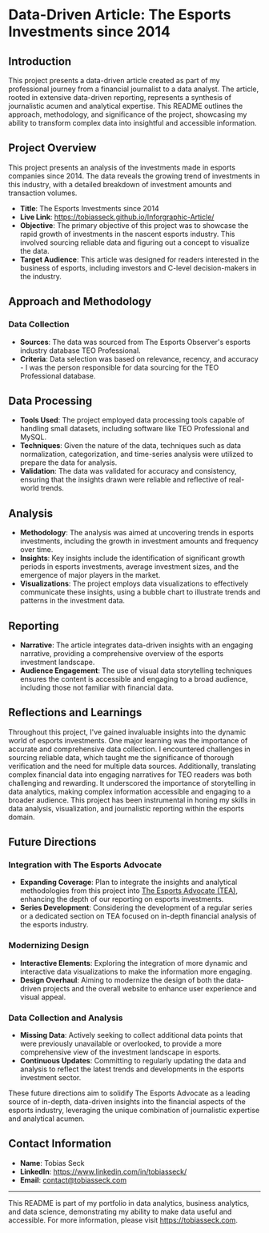 # Data-Driven Article: The Esports Investments since 2014

## Introduction

This project presents a data-driven article created as part of my professional journey from a financial journalist to a data analyst. The article, rooted in extensive data-driven reporting, represents a synthesis of journalistic acumen and analytical expertise. This README outlines the approach, methodology, and significance of the project, showcasing my ability to transform complex data into insightful and accessible information.

## Project Overview
This project presents an analysis of the investments made in esports companies since 2014. The data reveals the growing trend of investments in this industry, with a detailed breakdown of investment amounts and transaction volumes.
- **Title**: The Esports Investments since 2014
- **Live Link**: https://tobiasseck.github.io/Inforgraphic-Article/
- **Objective**: The primary objective of this project was to showcase the rapid growth of investments in the nascent esports industry. This involved sourcing reliable data and figuring out a concept to visualize the data.
- **Target Audience**: This article was designed for readers interested in the business of esports, including investors and C-level decision-makers in the industry.

## Approach and Methodology

### Data Collection

- **Sources**: The data was sourced from The Esports Observer's esports industry database TEO Professional. 
- **Criteria**: Data selection was based on relevance, recency, and accuracy - I was the person responsible for data sourcing for the TEO Professional database.

## Data Processing

- **Tools Used**: The project employed data processing tools capable of handling small datasets, including software like TEO Professional and MySQL.
- **Techniques**: Given the nature of the data, techniques such as data normalization, categorization, and time-series analysis were utilized to prepare the data for analysis.
- **Validation**: The data was validated for accuracy and consistency, ensuring that the insights drawn were reliable and reflective of real-world trends.

## Analysis

- **Methodology**: The analysis was aimed at uncovering trends in esports investments, including the growth in investment amounts and frequency over time.
- **Insights**: Key insights include the identification of significant growth periods in esports investments, average investment sizes, and the emergence of major players in the market.
- **Visualizations**: The project employs data visualizations to effectively communicate these insights, using a bubble chart to illustrate trends and patterns in the investment data.

## Reporting

- **Narrative**: The article integrates data-driven insights with an engaging narrative, providing a comprehensive overview of the esports investment landscape.
- **Audience Engagement**: The use of visual data storytelling techniques ensures the content is accessible and engaging to a broad audience, including those not familiar with financial data.

## Reflections and Learnings

Throughout this project, I've gained invaluable insights into the dynamic world of esports investments. One major learning was the importance of accurate and comprehensive data collection. I encountered challenges in sourcing reliable data, which taught me the significance of thorough verification and the need for multiple data sources. Additionally, translating complex financial data into engaging narratives for TEO readers was both challenging and rewarding. It underscored the importance of storytelling in data analytics, making complex information accessible and engaging to a broader audience. This project has been instrumental in honing my skills in data analysis, visualization, and journalistic reporting within the esports domain.

## Future Directions

### Integration with The Esports Advocate

- **Expanding Coverage**: Plan to integrate the insights and analytical methodologies from this project into [The Esports Advocate (TEA)](https://esportsadvocate.net), enhancing the depth of our reporting on esports investments.
- **Series Development**: Considering the development of a regular series or a dedicated section on TEA focused on in-depth financial analysis of the esports industry.

### Modernizing Design

- **Interactive Elements**: Exploring the integration of more dynamic and interactive data visualizations to make the information more engaging.
- **Design Overhaul**: Aiming to modernize the design of both the data-driven projects and the overall website to enhance user experience and visual appeal.

### Data Collection and Analysis

- **Missing Data**: Actively seeking to collect additional data points that were previously unavailable or overlooked, to provide a more comprehensive view of the investment landscape in esports.
- **Continuous Updates**: Committing to regularly updating the data and analysis to reflect the latest trends and developments in the esports investment sector.

These future directions aim to solidify The Esports Advocate as a leading source of in-depth, data-driven insights into the financial aspects of the esports industry, leveraging the unique combination of journalistic expertise and analytical acumen.

## Contact Information

- **Name**: Tobias Seck
- **LinkedIn**: https://www.linkedin.com/in/tobiasseck/
- **Email**: contact@tobiasseck.com

---

This README is part of my portfolio in data analytics, business analytics, and data science, demonstrating my ability to make data useful and accessible. For more information, please visit https://tobiasseck.com.
